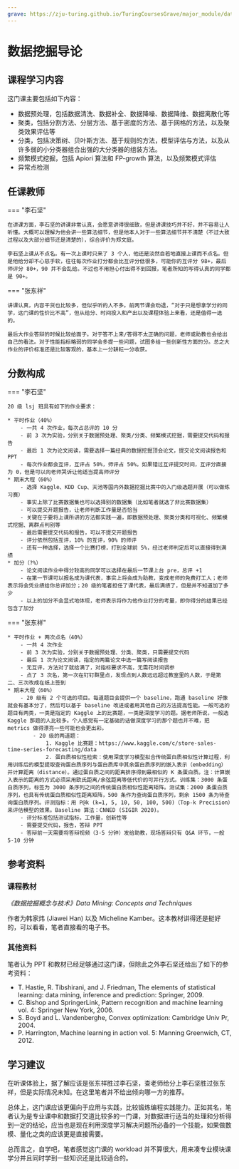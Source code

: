 ```yaml
---
grave: https://zju-turing.github.io/TuringCoursesGrave/major_module/data_mining/
---
```


# 数据挖掘导论

## 课程学习内容

这门课主要包括如下内容：

* 数据预处理，包括数据清洗、数据补全、数据降噪、数据降维、数据离散化等
* 聚类，包括分割方法、分层方法、基于密度的方法、基于网格的方法，以及聚类效果评估等
* 分类，包括决策树、贝叶斯方法、基于规则的方法，模型评估与方法，以及从许多弱的小分类器组合出强的大分类器的组装方法。
* 频繁模式挖掘，包括 Apiori 算法和 FP-growth 算法，以及频繁模式评估
* 异常点检测

## 任课教师

=== "李石坚"

    在讲课方面，李石坚的讲课非常认真，会愿意讲得很细致，但是讲课技巧并不好，并不容易让人听懂。大概可以理解为他会讲一些算法细节，但是他本人对于一些算法细节并不清楚（不过大致过程以及大部分细节还是清楚的），综合评价为郑文庭。

    李石坚上课从不点名。有一次上课时只来了 3 个人，他还是淡然自若地直接上课而不点名。但是他给分却不心慈手软，往往每次作业打分都会比互评分低很多，可能你的互评分 98+，最后师评分 80+，90 并不会乱给。不过也不用担心付出得不到回报，笔者所知的写得认真的同学都是 90+。

=== "张东祥"

    讲课认真，内容干货也比较多，但似乎听的人不多。前两节课会劝退，“对于只是想拿学分的同学，这门课的性价比不高”，但从给分、时间投入和产出以及课程体验上来看，还是值得一选的。
    
    最后大作业答辩的时候比较给面子。对于答不上来/答得不太正确的问题，老师或助教也会给出自己的看法。对于性能指标略弱的同学会多提一些问题，试图多给一些创新性方面的分。总之大作业的评价标准还是比较客观的，基本上一分耕耘一分收获。

## 分数构成

=== "李石坚"

    20 级 lsj 班具有如下的作业要求：

    * 平时作业（40%）
        - 一共 4 次作业，每次占总评的 10 分
        - 前 3 次为实验，分别关于数据预处理、聚类/分类、频繁模式挖掘，需要提交代码和报告
        - 最后 1 次为论文阅读，需要选择一篇经典的数据挖掘顶会论文，提交论文阅读报告和 PPT
        - 每次作业都会互评，互评占 50%，师评占 50%。如果错过互评提交时间，互评分直接为 0，但是可以向老师哭诉让他适当提高师评分
    * 期末大程（60%）
        - 选择 Kaggle、KDD Cup、天池等国内外数据挖掘比赛中的入门级选题开展（可以做练习赛）
        - 事实上除了比赛数据集也可以选择别的数据集（比如笔者就选了非比赛数据集）
        - 可以提交开题报告，让老师判断工作量是否恰当
        - 关键在于要将上课所讲的方法都实践一遍，即数据预处理、聚类分类和可视化、频繁模式挖掘、离群点判别等
        - 最后需要提交代码和报告，可以不提交开题报告
        - 评分依然包括互评，10% 的互评，90% 的师评
        - 还有一种选择，选择一个比赛打榜，打到全球前 5%，经过老师判定后可以直接得到满绩
    * 加分（?%）
        - 论文阅读作业中得分较高的同学可以选择在最后一节课上台 pre，总评 +1
        - 在第一节课可以报名成为课代表，事实上将会成为助教，变成老师的免费打工人；老师表示将会凭业绩给你总评加分；20 级的笔者担任了课代表，最后满绩了，但是并不知道加了多少
        - 以上的加分不会显式地体现，老师表示将作为他作业打分的考量，即你得分的结果已经包含了加分

=== "张东祥"

    * 平时作业 + 两次点名（40%）
        - 一共 4 次作业
        - 前 3 次为实验，分别关于数据预处理、分类、聚类，只需要提交代码
        - 最后 1 次为论文阅读，指定的两篇论文中选一篇写阅读报告
        - 无互评，方法对了就给满了，对指标要求不高，无需花时间调参
        - 点了 3 次名，第一次在钉钉群里点，发现点到人数远远超过教室里的人数，于是第二、三次改成在纸上签到
    * 期末大程（60%）
        - 20 级有 2 个可选的项目。每道题目会提供一个 baseline，跑通 baseline 好像就会有基本分了，然后可以基于 baseline 改进或者用其他自己的方法提高性能。一般可选的题目有两类，一类是指定的 Kaggle 上的比赛题，一类是深度学习的题。据老师所说，一般选 Kaggle 那题的人比较多。个人感觉有一定基础的话做深度学习的那个题也并不难，把 metrics 做得漂亮一些可能也会更出彩。
            - 20 级的两道题：
                1. Kaggle 比赛题：https://www.kaggle.com/c/store-sales-time-series-forecasting/data
                2. 蛋白质相似性检索：使用深度学习模型拟合传统蛋白质相似性计算过程，利用训练后的模型提取查询蛋白质序列与蛋白质库中其余蛋白质序列的嵌入表示（embedding）并计算距离（distance）。通过蛋白质之间的距离排序得到最相似的 K 条蛋白质。注：计算嵌入表示的距离的方式必须采用欧氏距离/余弦距离等低代价的可并行方式。训练集：3000 条蛋白质序列，标签为 3000 条序列之间的传统蛋白质相似性距离矩阵。测试集：2000 条蛋白质序列，也具有传统蛋白质相似性距离矩阵，500 条作为查询蛋白质序列，剩余 1500 条为待查询蛋白质序列。评测指标：用 P@k (k=1, 5, 10, 50, 100, 500)（Top-k Precision）来评估模型的效果。Baseline 算法：CNNED (SIGIR 2020)。
        - 评分标准包括测试指标，工作量，创新性等
        - 需要提交代码，报告，答辩 PPT
        - 答辩前一天需要将答辩视频（3-5 分钟）发给助教，现场答辩只有 Q&A 环节，一般 5-10 分钟

## 参考资料

### 课程教材

*《数据挖掘概念与技术》Data Mining: Concepts and Techniques*

作者为韩家炜 (Jiawei Han) 以及 Micheline Kamber。这本教材讲得还是挺好的，可以看看，笔者直接看的电子书。

### 其他资料

笔者认为 PPT 和教材已经足够通过这门课，但除此之外李石坚还给出了如下的参考资料：

- T. Hastie, R. Tibshirani, and J. Friedman, The elements of statistical learning: data mining, inference and prediction: Springer, 2009.
- C. Bishop and SpringerLink, Pattern recognition and machine learning vol. 4: Springer New York, 2006.
- S. Boyd and L. Vandenberghe, Convex optimization: Cambridge Univ Pr, 2004.
- P. Harrington, Machine learning in action vol. 5: Manning Greenwich, CT, 2012.

## 学习建议

在听课体验上，据了解应该是张东祥胜过李石坚，查老师给分上李石坚胜过张东祥，但是实际情况未知。在这里笔者并不给出倾向哪一方的推荐。

总体上，这门课应该更偏向于应用与实践，比较锻炼编程实践能力。正如其名，笔者认为是专业课中和数据打交道比较多的一门课，对数据进行适当的处理和分析得到一定的结论，应当也是现在利用深度学习解决问题所必备的一个技能，如果做数模、量化之类的应该更是直接需要。

总而言之，自学吧，笔者感觉这门课的 workload 并不算很大，用来凑专业模块课学分并且同时学到一些知识还是比较适合的。
